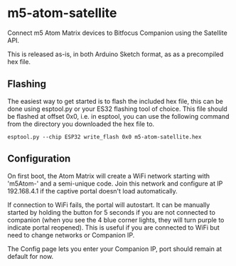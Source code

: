 # m5-atom-satellite
Connect m5 Atom Matrix devices to Bitfocus Companion using the Satellite API.

This is released as-is, in both Arduino Sketch format, as as a precompiled hex file.

## Flashing
The easiest way to get started is to flash the included hex file, this can be done using esptool.py or your ES32 flashing tool of choice.
This file should be flashed at offset 0x0, i.e. in esptool, you can use the following command from the directory you downloaded the hex file to.
```
esptool.py --chip ESP32 write_flash 0x0 m5-atom-satellite.hex
```

## Configuration
On first boot, the Atom Matrix will create a WiFi network starting with 'm5Atom-' and a semi-unique code. Join this network and configure at IP 192.168.4.1 if the captive portal doesn't load automatically.

If connection to WiFi fails, the portal will autostart. It can be manually started by holding the button for 5 seconds if you are not connected to companion (when you see the 4 blue corner lights, they will turn purple to indicate portal reopened). This is useful if you are connected to WiFi but need to change networks or Companion IP.

The Config page lets you enter your Companion IP, port should remain at default for now.
